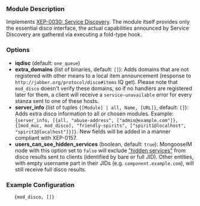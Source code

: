 ### Module Description
Implements [XEP-0030: Service Discovery](http://xmpp.org/extensions/xep-0030.html). The module itself provides only the essential disco interface, the actual capabilities announced by Service Discovery are gathered via executing a fold-type hook.

### Options
* **iqdisc** (default: `one_queue`)
* **extra_domains** (list of binaries, default: `[]`): Adds domains that are not registered with other means to a local item announcement (response to `http://jabber.org/protocol/disco#items` IQ get). 
 Please note that `mod_disco` doesn't verify these domains, so if no handlers are registered later for them, a client will receive a `service-unavailable` error for every stanza sent to one of these hosts.
* **server_info** (list of tuples `{[Module] | all, Name, [URL]}`, default: `[]`): Adds extra disco information to all or chosen modules. 
 Example: `{server_info, [{all, "abuse-address", ["admin@example.com"]}, {[mod_muc, mod_disco], "friendly-spirits", ["spirit1@localhost", "spirit2@localhost"]}]}`. 
 New fields will be added in a manner compliant with XEP-0157.
* **users_can_see_hidden_services** (boolean, default: `true`): MongooseIM node with this option set to `false` will exclude ["hidden services"](../advanced-configuration/Listener-modules.md#xmpp-components-ejabberd_service) from disco results sent to clients (identified by bare or full JID).
Other entities, with empty username part in their JIDs (e.g. `component.example.com`), will still receive full disco results.

### Example Configuration
`    {mod_disco, []} `
